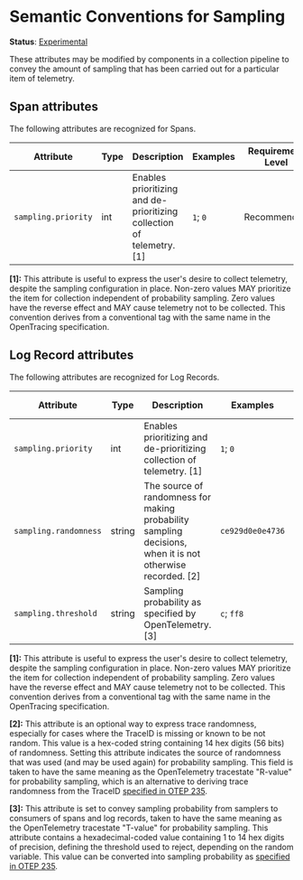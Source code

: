 <!--- Hugo front matter used to generate the website version of this page:
linkTitle: Sampling
--->

# Semantic Conventions for Sampling

**Status**: [Experimental][DocumentStatus]

<!-- toc -->
<!-- tocstop -->

These attributes may be modified by components in a collection
pipeline to convey the amount of sampling that has been carried out
for a particular item of telemetry.

## Span attributes

The following attributes are recognized for Spans.

<!-- semconv sampling.common(full,tag=otel-span-attributes) -->
| Attribute  | Type | Description  | Examples  | Requirement Level |
|---|---|---|---|---|
| `sampling.priority` | int | Enables prioritizing and de-prioritizing collection of telemetry. [1] | `1`; `0` | Recommended |

**[1]:** This attribute is useful to express the user's desire to collect telemetry, despite the sampling configuration in place.  Non-zero values MAY prioritize the item for collection independent of probability sampling.  Zero values have the reverse effect and MAY cause telemetry not to be collected.  This convention derives from a conventional tag with the same name in the OpenTracing specification.
<!-- endsemconv -->

## Log Record attributes

The following attributes are recognized for Log Records.

<!-- semconv sampling.common(full) -->
| Attribute  | Type | Description  | Examples  | Requirement Level |
|---|---|---|---|---|
| `sampling.priority` | int | Enables prioritizing and de-prioritizing collection of telemetry. [1] | `1`; `0` | Recommended |
| `sampling.randomness` | string | The source of randomness for making probability sampling decisions, when it is not otherwise recorded. [2] | `ce929d0e0e4736` | Recommended |
| `sampling.threshold` | string | Sampling probability as specified by OpenTelemetry. [3] | `c`; `ff8` | Recommended |

**[1]:** This attribute is useful to express the user's desire to collect telemetry, despite the sampling configuration in place.  Non-zero values MAY prioritize the item for collection independent of probability sampling.  Zero values have the reverse effect and MAY cause telemetry not to be collected.  This convention derives from a conventional tag with the same name in the OpenTracing specification.

**[2]:** This attribute is an optional way to express trace randomness, especially for cases where the TraceID is missing or known to be not random.  This value is a hex-coded string containing 14 hex digits (56 bits) of randomness.  Setting this attribute indicates the source of randomness that was used (and may be used again) for probability sampling.  This field is taken to have the same meaning as the OpenTelemetry tracestate "R-value" for probability sampling, which is an alternative to deriving trace randomness from the TraceID [specified in OTEP 235](https://github.com/open-telemetry/oteps/blob/main/text/trace/0235-sampling-threshold-in-trace-state.md).

**[3]:** This attribute is set to convey sampling probability from samplers to consumers of spans and log records, taken to have the same meaning as the OpenTelemetry tracestate "T-value" for probability sampling.  This attribute contains a hexadecimal-coded value containing 1 to 14 hex digits of precision, defining the threshold used to reject, depending on the random variable.  This value can be converted into sampling probability as [specified in OTEP 235](https://github.com/open-telemetry/oteps/blob/main/text/trace/0235-sampling-threshold-in-trace-state.md).
<!-- endsemconv -->

[DocumentStatus]: https://github.com/open-telemetry/opentelemetry-specification/tree/v1.26.0/specification/document-status.md
